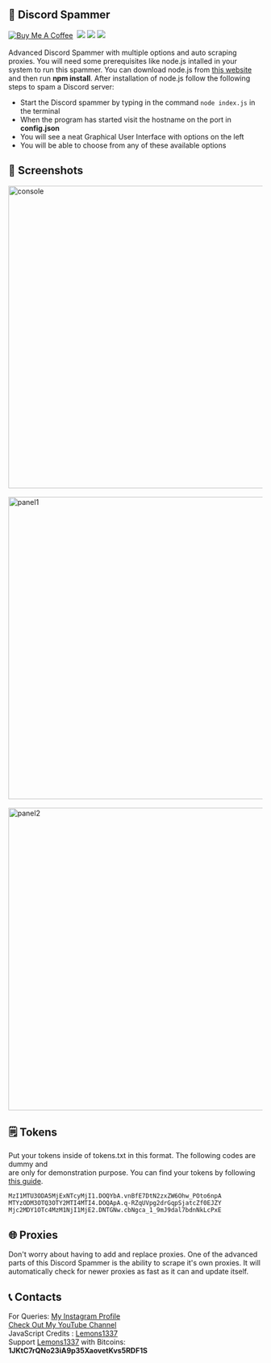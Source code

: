 ## 📲 Discord Spammer
[![Buy Me A Coffee](https://img.shields.io/open-vsx/stars/redhat/java?color=D8B024&label=buy%20me%20a%20coffee&style=plastic)](https://www.buymeacoffee.com/utsanjan)‎ ‎
[![](https://img.shields.io/github/languages/count/DynaSage/Discord-Spammer?style=plastic)](https://github.com/DynaSage/Discord-Spammer/search?l=shell)‎ ‎
[![](https://img.shields.io/github/license/DynaSage/Discord-Spammer?logoColor=red&style=plastic)](https://github.com/DynaSage/Discord-Spammer/blob/main/LICENSE)‎ ‎
[![](https://img.shields.io/github/languages/top/DynaSage/Discord-Spammer?color=light%20green&style=plastic)](https://github.com/DynaSage/Discord-Spammer)‎ ‎ <br><br>
Advanced Discord Spammer with multiple options and auto scraping proxies. You will need some prerequisites like node.js intalled in your system to run this spammer. You can download node.js from [this website](https://nodejs.org/en/download) and then run **npm install**. After installation of node.js follow the following steps to spam a Discord server:<br>

* Start the Discord spammer by typing in the command `node index.js` in the terminal
* When the program has started visit the hostname on the port in **config.json**
* You will see a neat Graphical User Interface with options on the left
* You will be able to choose from any of these available options

## 📸 Screenshots
<img src="https://raw.githubusercontent.com/DynaSage/Discord-Spammer/main/Images/console.png" alt="console" width="600"><br><br>
<img src="https://raw.githubusercontent.com/DynaSage/Discord-Spammer/master/Images/panel.png" alt="panel1" width="600"><br><br>
<img src="https://raw.githubusercontent.com/DynaSage/Discord-Spammer/master/Images/panel2.png" alt="panel2" width="600">

## 🗒 Tokens
Put your tokens inside of tokens.txt in this format. The following codes are dummy and<br>
are only for demonstration purpose. You can find your tokens by following [this guide](https://pcstrike.com/how-to-get-discord-token/).

```
MzI1MTU3ODA5MjExNTcyMjI1.DOQYbA.vnBfE7DtN2zxZW6Ohw_POto6npA
MTYzODM3OTQ3OTY2MTI4MTI4.DOQApA.q-RZqUVpg2drGqpSjatcZf0EJZY
Mjc2MDY1OTc4MzM1NjI1MjE2.DNTGNw.cbNgca_1_9mJ9dal7bdnNkLcPxE
```

## 🌐 Proxies
Don't worry about having to add and replace proxies. One of the advanced parts of this Discord Spammer is the ability to scrape it's own proxies. It will automatically check for newer proxies as fast as it can and update itself.

## 📞 Contacts
For Queries: [My Instagram Profile](https://www.instagram.com/utsanjan/)  
[Check Out My YouTube Channel](https://www.youtube.com/@utsanjan) <br>
JavaScript Credits : [Lemons1337](https://github.com/lemons1337) <br>
Support [Lemons1337](https://github.com/sadakchap) with Bitcoins:<br>
**1JKtC7rQNo23iA9p35XaovetKvs5RDF1S**
